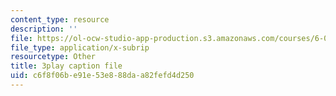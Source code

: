 ```yaml
---
content_type: resource
description: ''
file: https://ol-ocw-studio-app-production.s3.amazonaws.com/courses/6-046j-design-and-analysis-of-algorithms-spring-2015/c6f8f06be91e53e888daa82fefd4d250_TOb1tuEZ2X4.vtt
file_type: application/x-subrip
resourcetype: Other
title: 3play caption file
uid: c6f8f06b-e91e-53e8-88da-a82fefd4d250
---
```

